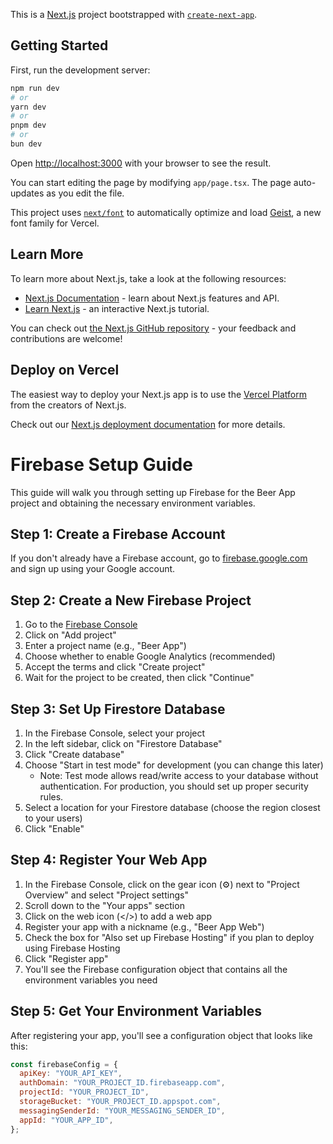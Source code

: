 This is a [Next.js](https://nextjs.org) project bootstrapped with [`create-next-app`](https://nextjs.org/docs/app/api-reference/cli/create-next-app).

## Getting Started

First, run the development server:

```bash
npm run dev
# or
yarn dev
# or
pnpm dev
# or
bun dev
```

Open [http://localhost:3000](http://localhost:3000) with your browser to see the result.

You can start editing the page by modifying `app/page.tsx`. The page auto-updates as you edit the file.

This project uses [`next/font`](https://nextjs.org/docs/app/building-your-application/optimizing/fonts) to automatically optimize and load [Geist](https://vercel.com/font), a new font family for Vercel.

## Learn More

To learn more about Next.js, take a look at the following resources:

- [Next.js Documentation](https://nextjs.org/docs) - learn about Next.js features and API.
- [Learn Next.js](https://nextjs.org/learn) - an interactive Next.js tutorial.

You can check out [the Next.js GitHub repository](https://github.com/vercel/next.js) - your feedback and contributions are welcome!

## Deploy on Vercel

The easiest way to deploy your Next.js app is to use the [Vercel Platform](https://vercel.com/new?utm_medium=default-template&filter=next.js&utm_source=create-next-app&utm_campaign=create-next-app-readme) from the creators of Next.js.

Check out our [Next.js deployment documentation](https://nextjs.org/docs/app/building-your-application/deploying) for more details.

# Firebase Setup Guide

This guide will walk you through setting up Firebase for the Beer App project and obtaining the necessary environment variables.

## Step 1: Create a Firebase Account

If you don't already have a Firebase account, go to [firebase.google.com](https://firebase.google.com/) and sign up using your Google account.

## Step 2: Create a New Firebase Project

1. Go to the [Firebase Console](https://console.firebase.google.com/)
2. Click on "Add project"
3. Enter a project name (e.g., "Beer App")
4. Choose whether to enable Google Analytics (recommended)
5. Accept the terms and click "Create project"
6. Wait for the project to be created, then click "Continue"

## Step 3: Set Up Firestore Database

1. In the Firebase Console, select your project
2. In the left sidebar, click on "Firestore Database"
3. Click "Create database"
4. Choose "Start in test mode" for development (you can change this later)
   - Note: Test mode allows read/write access to your database without authentication. For production, you should set up proper security rules.
5. Select a location for your Firestore database (choose the region closest to your users)
6. Click "Enable"

## Step 4: Register Your Web App

1. In the Firebase Console, click on the gear icon (⚙️) next to "Project Overview" and select "Project settings"
2. Scroll down to the "Your apps" section
3. Click on the web icon (</>) to add a web app
4. Register your app with a nickname (e.g., "Beer App Web")
5. Check the box for "Also set up Firebase Hosting" if you plan to deploy using Firebase Hosting
6. Click "Register app"
7. You'll see the Firebase configuration object that contains all the environment variables you need

## Step 5: Get Your Environment Variables

After registering your app, you'll see a configuration object that looks like this:

```javascript
const firebaseConfig = {
  apiKey: "YOUR_API_KEY",
  authDomain: "YOUR_PROJECT_ID.firebaseapp.com",
  projectId: "YOUR_PROJECT_ID",
  storageBucket: "YOUR_PROJECT_ID.appspot.com",
  messagingSenderId: "YOUR_MESSAGING_SENDER_ID",
  appId: "YOUR_APP_ID",
};
```
